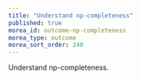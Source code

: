 ```yaml
---
title: "Understand np-completeness"
published: true
morea_id: outcome-np-completeness
morea_type: outcome
morea_sort_order: 240
---
```


Understand np-completeness.